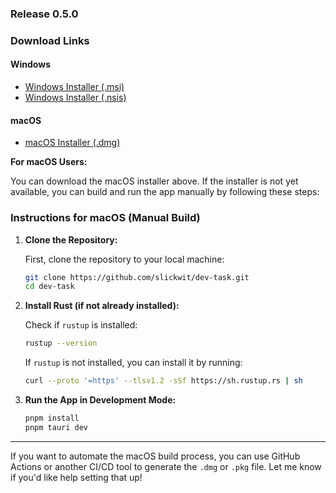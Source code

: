 ### Release 0.5.0

### Download Links

#### Windows

- [Windows Installer (.msi)](./windows/v0.5.0/dev-task_0.5.0_x64_en-US.msi)
- [Windows Installer (.nsis)](./windows/v0.5.0/dev-task_0.5.0_x64-setup.exe)

#### macOS

- [macOS Installer (.dmg)](./macos/dev-task_0.5.0_aarch64.dmg)

**For macOS Users:**

You can download the macOS installer above. If the installer is not yet available, you can build and run the app manually by following these steps:

### Instructions for macOS (Manual Build)

1. **Clone the Repository:**

   First, clone the repository to your local machine:

   ```bash
   git clone https://github.com/slickwit/dev-task.git
   cd dev-task
   ```

2. **Install Rust (if not already installed):**

   Check if `rustup` is installed:

   ```bash
   rustup --version
   ```

   If `rustup` is not installed, you can install it by running:

   ```bash
   curl --proto '=https' --tlsv1.2 -sSf https://sh.rustup.rs | sh
   ```

3. **Run the App in Development Mode:**

   ```bash
   pnpm install
   pnpm tauri dev
   ```

---

If you want to automate the macOS build process, you can use GitHub Actions or another CI/CD tool to generate the `.dmg` or `.pkg` file. Let me know if you'd like help setting that up!
